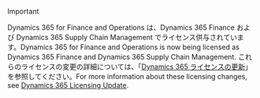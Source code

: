 > [!IMPORTANT]
> <span data-ttu-id="2768c-101">Dynamics 365 for Finance and Operations は、Dynamics 365 Finance および Dynamics 365 Supply Chain Management でライセンス供与されています。</span><span class="sxs-lookup"><span data-stu-id="2768c-101">Dynamics 365 for Finance and Operations is now being licensed as Dynamics 365 Finance and Dynamics 365 Supply Chain Management.</span></span> <span data-ttu-id="2768c-102">これらのライセンスの変更の詳細については、「[Dynamics 365 ライセンスの更新](https://docs.microsoft.com/dynamics365/licensing/update)」を参照してください。</span><span class="sxs-lookup"><span data-stu-id="2768c-102">For more information about these licensing changes, see [Dynamics 365 Licensing Update](https://docs.microsoft.com/dynamics365/licensing/update).</span></span> 
